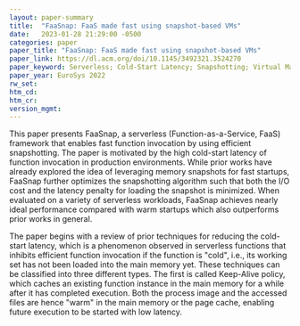 ```yaml
---
layout: paper-summary
title:  "FaaSnap: FaaS made fast using snapshot-based VMs"
date:   2023-01-28 21:29:00 -0500
categories: paper
paper_title: "FaaSnap: FaaS made fast using snapshot-based VMs"
paper_link: https://dl.acm.org/doi/10.1145/3492321.3524270
paper_keyword: Serverless; Cold-Start Latency; Snapshotting; Virtual Machine; Firecracker
paper_year: EuroSys 2022
rw_set:
htm_cd:
htm_cr:
version_mgmt:
---
```


This paper presents FaaSnap, a serverless (Function-as-a-Service, FaaS) framework that enables fast function invocation
by using efficient snapshotting. The paper is motivated by the high cold-start latency of function invocation in
production environments. While prior works have already explored the idea of leveraging memory snapshots for fast
startups, FaaSnap further optimizes the snapshotting algorithm such that both the I/O cost and the latency penalty 
for loading the snapshot is minimized. When evaluated on a variety of serverless workloads, FaaSnap achieves nearly 
ideal performance compared with warm startups which also outperforms prior works in general.

The paper begins with a review of prior techniques for reducing the cold-start latency, which is a phenomenon observed
in serverless functions that inhibits efficient function invocation if the function is "cold", i.e., its working set 
has not been loaded into the main memory yet. These techniques can be classified into three different types.
The first is called Keep-Alive policy, which caches an existing function instance in the main memory for a 
while after it has completed execution. Both the process image and the accessed files are hence "warm" in the 
main memory or the page cache, enabling future execution to be started with low latency. 
